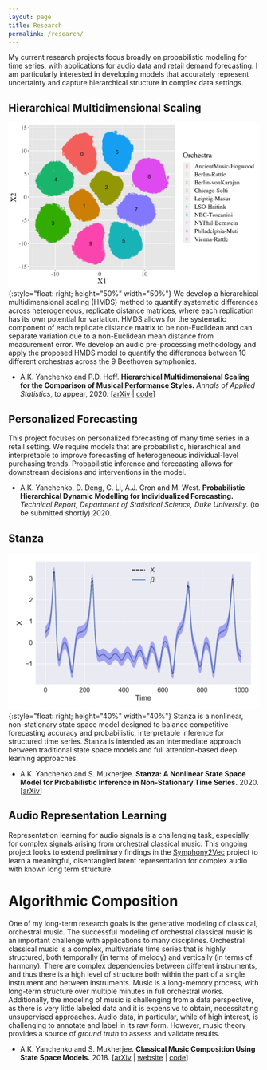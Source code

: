 ```yaml
---
layout: page
title: Research
permalink: /research/
---
```


My current research projects focus broadly on probabilistic modeling for time series, with applications for audio data and retail demand forecasting.  I am particularly interested in developing models that accurately represent uncertainty and capture hierarchical structure in complex data settings.


## Hierarchical Multidimensional Scaling


![](X-tsne-tempo2.png){:style="float: right; height="50%" width="50%"}
We develop a hierarchical multidimensional scaling (HMDS) method to quantify systematic differences across heterogeneous, replicate distance matrices, where each replication has its own potential for variation.  HMDS allows for the systematic component of each replicate distance matrix to be non-Euclidean and can separate variation due to a non-Euclidean mean distance from measurement error. We develop an audio pre-processing methodology and apply the proposed HMDS model to quantify the differences between 10 different orchestras across the 9 Beethoven symphonies.
 

- A.K. Yanchenko and P.D. Hoff. **Hierarchical Multidimensional Scaling for the Comparison of Musical Performance Styles.** *Annals of Applied Statistics*, to appear, 2020. [[arXiv](https://arxiv.org/abs/2004.13870) \| [code](https://github.com/aky4wn/HMDS)]


## Personalized Forecasting

This project focuses on personalized forecasting of many time series in a retail setting.  We require models that are probabilistic, hierarchical and interpretable to improve forecasting of heterogeneous individual-level purchasing trends.  Probabilistic inference and forecasting allows for downstream decisions and interventions in the model.


- A.K. Yanchenko, D. Deng, C. Li, A.J. Cron and M. West. **Probabilistic Hierarchical Dynamic Modelling for Individualized Forecasting.** *Technical Report, Department of Statistical Science, Duke University.* (to be submitted shortly) 2020.

## Stanza

![](Lorenz-r=5.png){:style="float: right; height="40%" width="40%"}
Stanza is a nonlinear, non-stationary state space model designed to balance competitive forecasting accuracy and probabilistic, interpretable inference for structured time series. Stanza is intended as an intermediate approach between traditional state space models and full attention-based deep learning approaches.   



- A.K. Yanchenko and S. Mukherjee. **Stanza: A Nonlinear State Space Model for Probabilistic Inference in Non-Stationary Time Series.** 2020. [[arXiv](https://arxiv.org/abs/2006.06553)]



## Audio Representation Learning

Representation learning for audio signals is a challenging task, especially for complex signals arising from orchestral classical music.  This ongoing project looks to extend preliminary findings in the [Symphony2Vec](https://aky4wn.github.io/code/) project to learn a meaningful, disentangled latent representation for complex audio with known long term structure.




# Algorithmic Composition

One of my long-term research goals is the generative modeling of classical, orchestral music. The successful modeling of orchestral classical music is an important challenge with applications to many disciplines.  Orchestral classical music is a complex, multivariate time series that is highly structured, both temporally (in terms of melody) and vertically (in terms of harmony).  There are complex dependencies between different instruments, and thus there is a high level of structure both within the part of a single instrument and between instruments.  Music is a long-memory process, with long-term structure over multiple minutes in full orchestral works.  Additionally, the modeling of music is challenging from a data perspective, as there is very little labeled data and it is expensive to obtain, necessitating unsupervised approaches.  Audio data, in particular, while of high interest, is challenging to annotate and label in its raw form. However, music theory provides a source of *ground truth* to assess and validate results.


- A.K. Yanchenko and S. Mukherjee. **Classical Music Composition Using State Space Models.** 2018.  [[arXiv](https://arxiv.org/abs/1708.03822) \| [website](https://aky4wn.github.io/Classical-Music-Composition-Using-State-Space-Models/) \| [code](https://github.com/aky4wn/Classical-Music-Composition-Using-State-Space-Models)]

